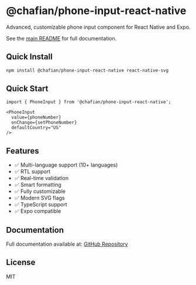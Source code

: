 # @chafian/phone-input-react-native

Advanced, customizable phone input component for React Native and Expo.

See the [main README](https://github.com/chafian/phone-input-react-native#readme) for full documentation.

## Quick Install

```bash
npm install @chafian/phone-input-react-native react-native-svg
```

## Quick Start

```tsx
import { PhoneInput } from '@chafian/phone-input-react-native';

<PhoneInput
  value={phoneNumber}
  onChange={setPhoneNumber}
  defaultCountry="US"
/>
```

## Features

- ✅ Multi-language support (10+ languages)
- ✅ RTL support
- ✅ Real-time validation
- ✅ Smart formatting
- ✅ Fully customizable
- ✅ Modern SVG flags
- ✅ TypeScript support
- ✅ Expo compatible

## Documentation

Full documentation available at: [GitHub Repository](https://github.com/chafian/phone-input-react-native)

## License

MIT

